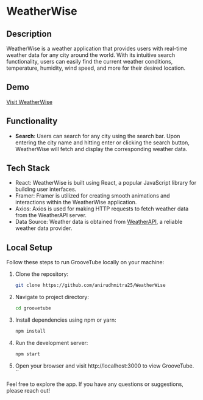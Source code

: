 # WeatherWise

## Description

WeatherWise is a weather application that provides users with real-time weather data for any city around the world. With its intuitive search functionality, users can easily find the current weather conditions, temperature, humidity, wind speed, and more for their desired location.

## Demo

[Visit WeatherWise](https://weather-wise-psi.vercel.app/)

## Functionality

- **Search**: Users can search for any city using the search bar. Upon entering the city name and hitting enter or clicking the search button, WeatherWise will fetch and display the corresponding weather data.

## Tech Stack

- React: WeatherWise is built using React, a popular JavaScript library for building user interfaces.
- Framer: Framer is utilized for creating smooth animations and interactions within the WeatherWise application.
- Axios: Axios is used for making HTTP requests to fetch weather data from the WeatherAPI server.
- Data Source: Weather data is obtained from [WeatherAPI](https://www.weatherapi.com/), a reliable weather data provider.

## Local Setup

Follow these steps to run GrooveTube locally on your machine:

1. Clone the repository:
   ```bash
   git clone https://github.com/anirudhmitra25/WeatherWise
   ```
2. Navigate to project directory:
   ```bash
   cd groovetube
   ```
3. Install dependencies using npm or yarn:
   ```bash
   npm install
   ```
4. Run the development server:
   ```bash
   npm start
   ```
5. Open your browser and visit http://localhost:3000 to view GrooveTube.
   ``

Feel free to explore the app. If you have any questions or suggestions, please reach out!
